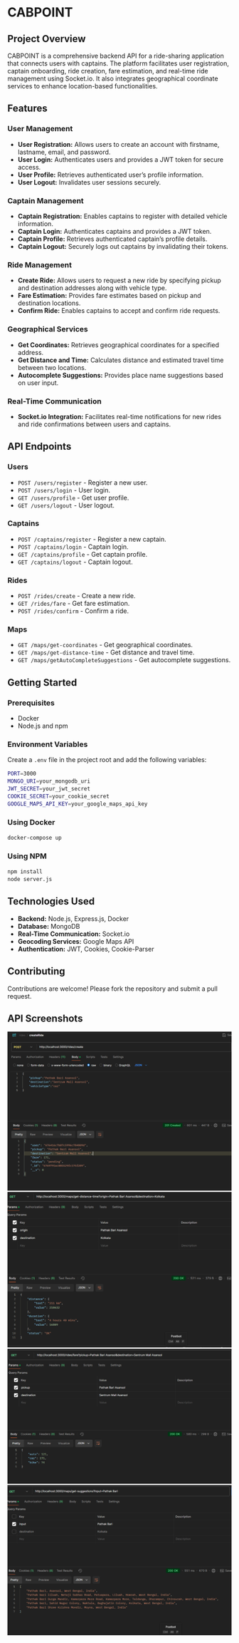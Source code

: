 # CABPOINT

## Project Overview

CABPOINT is a comprehensive backend API for a ride-sharing application that connects users with captains. The platform facilitates user registration, captain onboarding, ride creation, fare estimation, and real-time ride management using Socket.io. It also integrates geographical coordinate services to enhance location-based functionalities.

## Features

### User Management
- **User Registration:** Allows users to create an account with firstname, lastname, email, and password.
- **User Login:** Authenticates users and provides a JWT token for secure access.
- **User Profile:** Retrieves authenticated user’s profile information.
- **User Logout:** Invalidates user sessions securely.

### Captain Management
- **Captain Registration:** Enables captains to register with detailed vehicle information.
- **Captain Login:** Authenticates captains and provides a JWT token.
- **Captain Profile:** Retrieves authenticated captain’s profile details.
- **Captain Logout:** Securely logs out captains by invalidating their tokens.

### Ride Management
- **Create Ride:** Allows users to request a new ride by specifying pickup and destination addresses along with vehicle type.
- **Fare Estimation:** Provides fare estimates based on pickup and destination locations.
- **Confirm Ride:** Enables captains to accept and confirm ride requests.

### Geographical Services
- **Get Coordinates:** Retrieves geographical coordinates for a specified address.
- **Get Distance and Time:** Calculates distance and estimated travel time between two locations.
- **Autocomplete Suggestions:** Provides place name suggestions based on user input.

### Real-Time Communication
- **Socket.io Integration:** Facilitates real-time notifications for new rides and ride confirmations between users and captains.

## API Endpoints

### Users
- `POST /users/register` - Register a new user.
- `POST /users/login` - User login.
- `GET /users/profile` - Get user profile.
- `GET /users/logout` - User logout.

### Captains
- `POST /captains/register` - Register a new captain.
- `POST /captains/login` - Captain login.
- `GET /captains/profile` - Get captain profile.
- `GET /captains/logout` - Captain logout.

### Rides
- `POST /rides/create` - Create a new ride.
- `GET /rides/fare` - Get fare estimation.
- `POST /rides/confirm` - Confirm a ride.

### Maps
- `GET /maps/get-coordinates` - Get geographical coordinates.
- `GET /maps/get-distance-time` - Get distance and travel time.
- `GET /maps/getAutoCompleteSuggestions` - Get autocomplete suggestions.

## Getting Started

### Prerequisites
- Docker
- Node.js and npm

### Environment Variables

Create a `.env` file in the project root and add the following variables:

```bash
PORT=3000
MONGO_URI=your_mongodb_uri
JWT_SECRET=your_jwt_secret
COOKIE_SECRET=your_cookie_secret
GOOGLE_MAPS_API_KEY=your_google_maps_api_key
```

### Using Docker

```bash
docker-compose up
```

### Using NPM

```bash
npm install
node server.js
```

## Technologies Used
- **Backend:** Node.js, Express.js, Docker
- **Database:** MongoDB
- **Real-Time Communication:** Socket.io
- **Geocoding Services:** Google Maps API
- **Authentication:** JWT, Cookies, Cookie-Parser

## Contributing
Contributions are welcome! Please fork the repository and submit a pull request.

## API Screenshots

![Ride Create](screenshots/create.png)
![Get Time and Distance between Routes](screenshots/Distance.png)
![GET FARE](screenshots/Fare.png)
![Auto Complete Suggestions](screenshots/AutoCompleteSuggestions.png)



